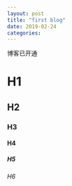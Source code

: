 ```yaml
---
layout: post
title: "first blog"
date: 2019-02-24
categories:
---
```


博客已开通

# H1
## H2
### H3
#### H4
##### H5
###### H6


 
